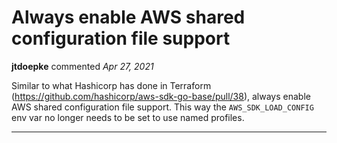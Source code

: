 # Always enable AWS shared configuration file support

**jtdoepke** commented *Apr 27, 2021*

Similar to what Hashicorp has done in Terraform (https://github.com/hashicorp/aws-sdk-go-base/pull/38), always enable AWS shared configuration file support. This way the `AWS_SDK_LOAD_CONFIG` env var no longer needs to be set to use named profiles.
<br />
***


